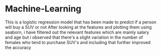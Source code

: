 # Machine-Learning
This is a logistic regression model that has been made to predict if a person will buy a SUV or not
After looking at the features and plotting them using seaborn, i have filtered out the relevant features which are mainly salary and age
but i observed that there's a slight variation in the number of females who tend to purchase SUV's and including that further improved the accuracy
